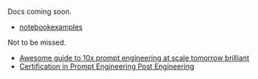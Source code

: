 Docs coming soon. 


- [notebookexamples](https://github.com/microprediction/chattychattybangbang/tree/main/notebookexamples)

Not to be missed. 

- [Awesome guide to 10x prompt engineering at scale tomorrow brilliant](https://github.com/microprediction/chattychattybangbang/blob/main/docs/awesome.md)
- [Certification in Prompt Engineering Post Engineering](https://microprediction.github.io/chattychattybangbang/certificate) 
